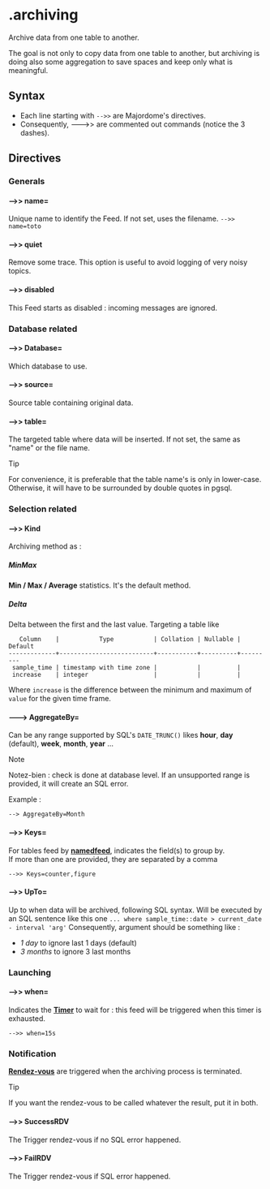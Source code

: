 # .archiving

Archive data from one table to another.

The goal is not only to copy data from one table to another, but archiving is doing also some aggregation to save spaces and keep only what is meaningful.

## Syntax

- Each line starting with `-->>` are Majordome's directives.
- Consequently, --->> are commented out commands (notice the 3 dashes).

## Directives

### Generals

#### -->> name=
Unique name to identify the Feed. If not set, uses the filename.
`-->> name=toto`
#### -->> quiet
Remove some trace. This option is useful to avoid logging of very noisy topics.

#### -->> disabled
This Feed starts as disabled : incoming messages are ignored.

### Database related
#### -->> Database=
Which database to use.

#### -->> source=
Source table containing original data.

#### -->> table=
The targeted table where data will be inserted. 
If not set, the same as "name" or the file name.

> [!TIP]
> For convenience, it is preferable that the table name's is only in lower-case. Otherwise, it will have
>  to be surrounded by double quotes in pgsql.

### Selection related

#### -->> Kind

Archiving method as :

##### MinMax

**Min / Max / Average** statistics. It's the default method.

##### Delta

Delta between the first and the last value. Targeting a table like

```
   Column    |           Type           | Collation | Nullable | Default 
-------------+--------------------------+-----------+----------+---------
 sample_time | timestamp with time zone |           |          | 
 increase    | integer                  |           |          | 
```

Where `increase` is the difference between the minimum and maximum of `value` for the given time frame.

#### ---> AggregateBy=

Can be any range supported by SQL's `DATE_TRUNC()` likes **hour**, **day** (default),
**week**, **month**, **year** ...

> [!Note]
> Notez-bien : check is done at database level. If an unsupported range is provided, it will create an SQL error.

Example :
```
--> AggregateBy=Month
```

#### -->> Keys=

For tables feed by [**namedfeed**](namedfeed.md), indicates the field(s) to group by.<br>
If more than one are provided, they are separated by a comma

```
-->> Keys=counter,figure
```

#### -->> UpTo=
Up to when data will be archived, following SQL syntax.
Will be executed by an SQL sentence like this one `... where sample_time::date > current_date - interval 'arg'`
Consequently, argument should be something like :
- *1 day* to ignore last 1 days (default)
- *3 months* to ignore 3 last months

### Launching

#### -->> when=
Indicates the [**Timer**](../timer.md) to wait for : 
this feed will be triggered when this timer is exhausted.
```
-->> when=15s
```

### Notification
[**Rendez-vous**](../rendezvous.md) are triggered when the archiving process is terminated.

> [!TIP]
> If you want the rendez-vous to be called whatever the result, put it in both.

#### -->> SuccessRDV
 The Trigger rendez-vous if no SQL error happened.

#### -->> FailRDV
The Trigger rendez-vous if SQL error happened.
